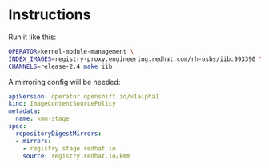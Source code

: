 # Instructions

Run it like this:

```sh
OPERATOR=kernel-module-management \
INDEX_IMAGES=registry-proxy.engineering.redhat.com/rh-osbs/iib:993390 \
CHANNELS=release-2.4 make iib
```

A mirroring config will be needed:

```yaml
apiVersion: operator.openshift.io/v1alpha1
kind: ImageContentSourcePolicy
metadata:
  name: kmm-stage
spec:
  repositoryDigestMirrors:
  - mirrors:
    - registry.stage.redhat.io
    source: registry.redhat.io/kmm
```
